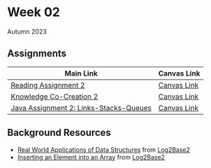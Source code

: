 # Week 02
Autumn 2023

## Assignments

| Main Link | Canvas Link |
| --------- | ----------- |
| [Reading Assignment 2](ReadingAssignment2.md) | [Canvas Link](https://canvas.evergreen.edu/courses/5926/assignments/109087) |
| [Knowledge Co-Creation 2](CoCreation2.md) | [Canvas Link]() |
| [Java Assignment 2: Links-Stacks-Queues](JavaAssignment2.md) | [Canvas Link](https://canvas.evergreen.edu/courses/5926/assignments/109087) |

## Background Resources

* [Real World Applications of Data Structures](https://www.youtube.com/watch?v=d_XvFOkQz5k) from [Log2Base2]()
* [Inserting an Element into an Array](https://www.youtube.com/watch?v=KELqVT7hjeE) from [Log2Base2]()
